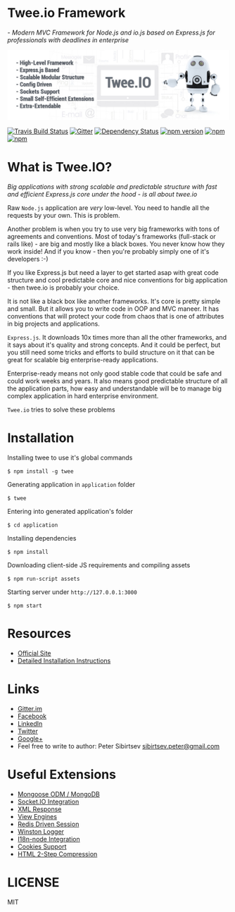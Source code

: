 Twee.io Framework
====

*- Modern MVC Framework for Node.js and io.js based on Express.js for professionals with deadlines in enterprise*

![Twee.io Logo](https://raw.githubusercontent.com/tweeio/twee-framework/master/assets/68747470733a2f2f73332e65752d63656e7472616c2d312e616d617a6f6e6177732e636f6d2f6d657368696e2f7075626c69632f747765652e696f2e706e67.png)

[![Travis Build Status](https://travis-ci.org/tweeio/twee-framework.svg)](https://travis-ci.org/tweeio/twee-framework)
[![Gitter](https://badges.gitter.im/Join%20Chat.svg)](https://gitter.im/tweeio/twee-framework?utm_source=badge&utm_medium=badge&utm_campaign=pr-badge)
[![Dependency Status](https://gemnasium.com/mesin/twee.svg)](https://github.com/tweeio/twee-framework)
[![npm version](https://badge.fury.io/js/twee.svg)](http://npmjs.org/mesin/twee)
[![npm](https://img.shields.io/npm/dm/localeval.svg)](https://github.com/tweeio/twee-framework)
[![npm](https://img.shields.io/npm/l/express.svg)](https://github.com/tweeio/twee-framework)

What is Twee.IO?
====

*Big applications with strong scalable and predictable structure with fast and efficient Express.js core under the hood - is all about twee.io*

Raw `Node.js` application are *very* low-level. You need to handle all the requests by your own. This is problem.

Another problem is when you try to use very big frameworks with tons of agreements and conventions. Most of today's frameworks (full-stack or rails like) - are big and mostly like a black boxes. You never know how they work inside! And if you know - then you're probably simply one of it's developers :-)

If you like Express.js but need a layer to get started asap with great code structure and cool predictable core and nice conventions for big application - then twee.io is probably your choice.

It is not like a black box like another frameworks. It's core is pretty simple and small. But it allows you to write code in OOP and MVC maneer. It has conventions that will protect your code from chaos that is one of attributes in big projects and applications.

`Express.js`. It downloads 10x times more than all the other frameworks, and it says about it's quality and strong concepts. And it could be perfect, but you still need some tricks and efforts to build structure on it that can be great for scalable big enterprise-ready applications.

Enterprise-ready means not only good stable code that could be safe and could work weeks and years. It also means good predictable structure of all the application parts, how easy and understandable will be to manage big complex application in hard enterprise environment.

`Twee.io` tries to solve these problems

Installation
====


Installing twee to use it's global commands

```
$ npm install -g twee
```

Generating application in `application` folder

```
$ twee
```

Entering into generated application's folder

```
$ cd application
```

Installing dependencies

```
$ npm install
```

Downloading client-side JS requirements and compiling assets

```
$ npm run-script assets
```

Starting server under `http://127.0.0.1:3000`

```
$ npm start
```

Resources
====

 - [Official Site](http://twee.io)
 - [Detailed Installation Instructions](http://twee.io/docs/installation.html)

Links
====

 - [Gitter.im](https://gitter.im/tweeio/twee-framework)
 - [Facebook](https://www.facebook.com/pages/tweeio/1574029616142606)
 - [LinkedIn](https://www.linkedin.com/groups/Tweeio-6931666)
 - [Twitter](https://twitter.com/tweeio)
 - [Google+](https://plus.google.com/u/0/117917320555327401329/about)
 - Feel free to write to author: Peter Sibirtsev <sibirtsev.peter@gmail.com>
 
 
Useful Extensions
====

 - [Mongoose ODM / MongoDB](https://github.com/tweeio/twee-mongoose-extension)
 - [Socket.IO Integration](https://github.com/tweeio/twee-socket-extension)
 - [XML Response](https://github.com/tweeio/twee-xml-response-extension)
 - [View Engines](https://github.com/tweeio/twee-view-extension)
 - [Redis Driven Session](https://github.com/tweeio/twee-session-extension)
 - [Winston Logger](https://github.com/tweeio/twee-session-extension)
 - [I18n-node Integration](https://github.com/tweeio/twee-i18n-extension)
 - [Cookies Support](https://github.com/tweeio/twee-cookies-extension)
 - [HTML 2-Step Compression](https://github.com/tweeio/twee-compressor-extension)


LICENSE
====

MIT
